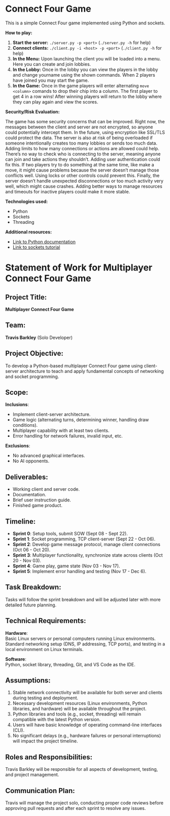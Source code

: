 # Connect Four Game
This is a simple Connect Four game implemented using Python and sockets.

**How to play:** 
1. **Start the server:** `./server.py -p <port>` (`./server.py -h` for help)
2. **Connect clients:** `./client.py -i <host> -p <port>` (`./client.py -h` for help)
3. **In the Menu:** Upon launching the client you will be loaded into a menu. Here you can create and join lobbies. 
4. **In the Lobby:** Once in the lobby you can view the players in the lobby and change yourname using the shown commands. When 2 players have joined you may start the game. 
5. **In the Game:** Once in the game players will enter alternating `move <column>` comands to drop their chip into a column. The first player to get 4 in a row wins! After winning players will return to the lobby where they can play again and view the scores. 

**Security/Risk Evaluation:**

The game has some security concerns that can be improved. Right now, the messages between the client and server are not encrypted, so anyone could potentially intercept them. In the future, using encryption like SSL/TLS could protect the data. The server is also at risk of being overloaded if someone intentionally creates too many lobbies or sends too much data. Adding limits to how many connections or actions are allowed could help. There’s no way to check who is connecting to the server, meaning anyone can join and take actions they shouldn’t. Adding user authentication could fix this. If two players try to do something at the same time, like make a move, it might cause problems because the server doesn’t manage those conflicts well. Using locks or other controls could prevent this. Finally, the server doesn’t handle unexpected disconnections or too much activity very well, which might cause crashes. Adding better ways to manage resources and timeouts for inactive players could make it more stable.

**Technologies used:**
* Python
* Sockets
* Threading

**Additional resources:**
* [Link to Python documentation](https://docs.python.org/3/)
* [Link to sockets tutorial](https://realpython.com/python-sockets/)


# Statement of Work for Multiplayer Connect Four Game

## Project Title:  
**Multiplayer Connect Four Game**

## Team:  
**Travis Barkley** (Solo Developer)

## Project Objective:  
To develop a Python-based multiplayer Connect Four game using client-server architecture to teach and apply fundamental concepts of networking and socket programming.

## Scope:  
**Inclusions**:
- Implement client-server architecture.
- Game logic (alternating turns, determining winner, handling draw conditions).
- Multiplayer capability with at least two clients.
- Error handling for network failures, invalid input, etc.

**Exclusions**:
- No advanced graphical interfaces.
- No AI opponents.

## Deliverables:
- Working client and server code.
- Documentation.
- Brief user instruction guide.
- Finished game product.

## Timeline:
- **Sprint 0**: Setup tools, submit SOW (Sept 08 - Sept 22).
- **Sprint 1**: Socket programming, TCP client-server (Sept 22 - Oct 06).
- **Sprint 2**: Develop game message protocol, manage client connections (Oct 06 - Oct 20).
- **Sprint 3**: Multiplayer functionality, synchronize state across clients (Oct 20 - Nov 03).
- **Sprint 4**: Game play, game state (Nov 03 - Nov 17).
- **Sprint 5**: Implement error handling and testing (Nov 17 - Dec 6).

## Task Breakdown:  
Tasks will follow the sprint breakdown and will be adjusted later with more detailed future planning.

## Technical Requirements:  
**Hardware**:  
Basic Linux servers or personal computers running Linux environments. Standard networking setup (DNS, IP addressing, TCP ports), and testing in a local environment on Linux terminals.

**Software**:  
Python, socket library, threading, Git, and VS Code as the IDE.

## Assumptions:
1. Stable network connectivity will be available for both server and clients during testing and deployment.
2. Necessary development resources (Linux environments, Python libraries, and hardware) will be available throughout the project.
3. Python libraries and tools (e.g., socket, threading) will remain compatible with the latest Python version.
4. Users will have basic knowledge of operating command-line interfaces (CLI).
5. No significant delays (e.g., hardware failures or personal interruptions) will impact the project timeline.

## Roles and Responsibilities:  
Travis Barkley will be responsible for all aspects of development, testing, and project management.

## Communication Plan:  
Travis will manage the project solo, conducting proper code reviews before approving pull requests and after each sprint to resolve any issues.
